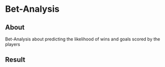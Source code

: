 # Bet-Analysis

## About
Bet-Analysis about predicting the likelihood of wins and goals scored by the players
## Result
